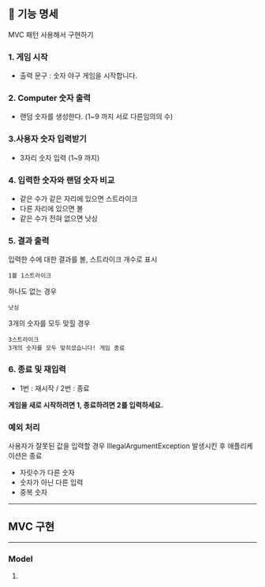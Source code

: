 
## 🍇 기능 명세

MVC 패턴 사용해서 구현하기
### 1. 게임 시작
* 출력 문구 : 숫자 야구 게임을 시작합니다.


### 2. Computer 숫자 출력
* 랜덤 숫자를 생성한다. (1~9 까지 서로 다른임의의 수)

### 3.사용자 숫자 입력받기
* 3자리 숫자 입력 (1~9 까지)

### 4. 입력한 숫자와 랜덤 숫자 비교
* 같은 수가 같은 자리에 있으면 스트라이크
* 다른 자리에 있으면 볼
* 같은 수가 전혀 없으면 낫싱

### 5. 결과 출력
입력한 수에 대한 결과를 볼, 스트라이크 개수로 표시
```
1볼 1스트라이크
```

하나도 없는 경우
```
낫싱
```
3개의 숫자를 모두 맞힐 경우
```
3스트라이크
3개의 숫자를 모두 맞히셨습니다! 게임 종료
```
### 6. 종료 및 재입력
* 1번 : 재시작 / 2번 : 종료

**게임을 새로 시작하려면 1, 종료하려면 2를 입력하세요.**


### 예외 처리
사용자가 잘못된 값을 입력할 경우 IllegalArgumentException 발생시킨 후 애플리케이션은 종료
* 자릿수가 다른 숫자
* 숫자가 아닌 다른 입력
* 중복 숫자 
---
## MVC 구현

---
### Model
1. 

